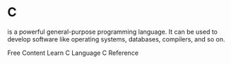 # C

is a powerful general-purpose programming language. It can be used to develop software like operating systems, databases, compilers, and so on.

<ResourceGroupTitle>Free Content</ResourceGroupTitle>
<BadgeLink badgeText='Read' colorScheme="yellow" href='https://www.programiz.com/c-programming'>Learn C Language</BadgeLink>
<BadgeLink badgeText='Read' colorScheme="yellow" href='https://docs.microsoft.com/en-us/cpp/c-language/c-language-reference?view=msvc-170'>C Reference</BadgeLink>
